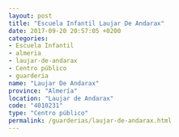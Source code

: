 ```yaml
---
layout: post
title: "Escuela Infantil Laujar De Andarax"
date: 2017-09-20 20:57:05 +0200
categories:
- Escuela Infantil
- almeria
- laujar-de-andarax
- Centro público
- guarderia
name: "Laujar De Andarax"
province: "Almería"
location: "Laujar de Andarax"
code: "4010231"
type: "Centro público"
permalink: /guarderias/laujar-de-andarax.html
---
```

